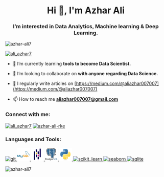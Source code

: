 <h1 align="center">Hi 👋, I'm Azhar Ali</h1>
<h3 align="center">I’m interested in Data Analytics, Machine learning & Deep Learning.</h3>

<p align="left"> <img src="https://komarev.com/ghpvc/?username=azhar-ali7&label=Profile%20views&color=0e75b6&style=flat" alt="azhar-ali7" /> </p>

<p align="left"> <a href="https://twitter.com/ali_azhar7" target="blank"><img src="https://img.shields.io/twitter/follow/ali_azhar7?logo=twitter&style=for-the-badge" alt="ali_azhar7" /></a> </p>

- 🌱 I’m currently learning **tools to become Data Scientist.**

- 👯 I’m looking to collaborate on **with anyone regarding Data Science.**

- 📝 I regularly write articles on [https://medium.com/@aliazhar007007](https://medium.com/@aliazhar007007)

- 📫 How to reach me **aliazhar007007@gmail.com**

<h3 align="left">Connect with me:</h3>
<p align="left">
<a href="https://twitter.com/ali_azhar7" target="blank"><img align="center" src="https://raw.githubusercontent.com/rahuldkjain/github-profile-readme-generator/master/src/images/icons/Social/twitter.svg" alt="ali_azhar7" height="30" width="40" /></a>
<a href="https://linkedin.com/in/azhar-ali-rke" target="blank"><img align="center" src="https://raw.githubusercontent.com/rahuldkjain/github-profile-readme-generator/master/src/images/icons/Social/linked-in-alt.svg" alt="azhar-ali-rke" height="30" width="40" /></a>
</p>

<h3 align="left">Languages and Tools:</h3>
<p align="left"> <a href="https://git-scm.com/" target="_blank" rel="noreferrer"> <img src="https://www.vectorlogo.zone/logos/git-scm/git-scm-icon.svg" alt="git" width="40" height="40"/> </a> <a href="https://www.mysql.com/" target="_blank" rel="noreferrer"> <img src="https://raw.githubusercontent.com/devicons/devicon/master/icons/mysql/mysql-original-wordmark.svg" alt="mysql" width="40" height="40"/> </a> <a href="https://pandas.pydata.org/" target="_blank" rel="noreferrer"> <img src="https://raw.githubusercontent.com/devicons/devicon/2ae2a900d2f041da66e950e4d48052658d850630/icons/pandas/pandas-original.svg" alt="pandas" width="40" height="40"/> </a> <a href="https://www.postgresql.org" target="_blank" rel="noreferrer"> <img src="https://raw.githubusercontent.com/devicons/devicon/master/icons/postgresql/postgresql-original-wordmark.svg" alt="postgresql" width="40" height="40"/> </a> <a href="https://www.python.org" target="_blank" rel="noreferrer"> <img src="https://raw.githubusercontent.com/devicons/devicon/master/icons/python/python-original.svg" alt="python" width="40" height="40"/> </a> <a href="https://scikit-learn.org/" target="_blank" rel="noreferrer"> <img src="https://upload.wikimedia.org/wikipedia/commons/0/05/Scikit_learn_logo_small.svg" alt="scikit_learn" width="40" height="40"/> </a> <a href="https://seaborn.pydata.org/" target="_blank" rel="noreferrer"> <img src="https://seaborn.pydata.org/_images/logo-mark-lightbg.svg" alt="seaborn" width="40" height="40"/> </a> <a href="https://www.sqlite.org/" target="_blank" rel="noreferrer"> <img src="https://www.vectorlogo.zone/logos/sqlite/sqlite-icon.svg" alt="sqlite" width="40" height="40"/> </a> </p>

<p><img align="center" src="https://github-readme-stats.vercel.app/api/top-langs?username=azhar-ali7&show_icons=true&locale=en&layout=compact" alt="azhar-ali7" /></p>

